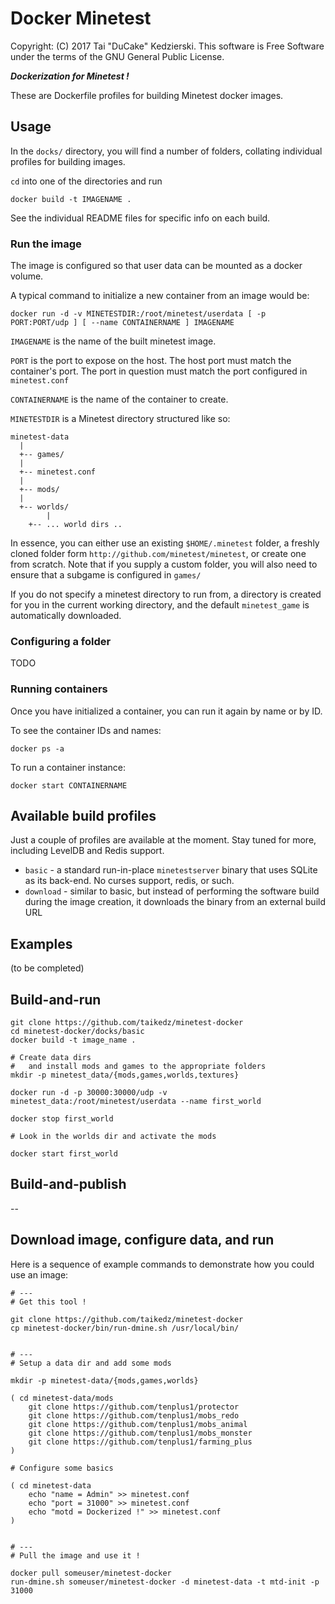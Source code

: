 # Docker Minetest

Copyright: (C) 2017 Tai "DuCake" Kedzierski. This software is Free Software under the terms of the GNU General Public License.

***Dockerization for Minetest !***

These are Dockerfile profiles for building Minetest docker images.

## Usage

In the `docks/` directory, you will find a number of folders, collating individual profiles for building images.

`cd` into one of the directories and run

	docker build -t IMAGENAME .

See the individual README files for specific info on each build.

### Run the image

The image is configured so that user data can be mounted as a docker volume.

A typical command to initialize a new container from an image would be:

	docker run -d -v MINETESTDIR:/root/minetest/userdata [ -p PORT:PORT/udp ] [ --name CONTAINERNAME ] IMAGENAME

`IMAGENAME` is the name of the built minetest image.

`PORT` is the port to expose on the host. The host port must match the container's port. The port in question must match the port configured in `minetest.conf`

`CONTAINERNAME` is the name of the container to create.

`MINETESTDIR` is a Minetest directory structured like so:

	minetest-data
	  |
	  +-- games/
	  |
	  +-- minetest.conf
	  |
	  +-- mods/
	  |
	  +-- worlds/
	        |
		+-- ... world dirs ..

In essence, you can either use an existing `$HOME/.minetest` folder, a freshly cloned folder form `http://github.com/minetest/minetest`, or create one from scratch. Note that if you supply a custom folder, you will also need to ensure that a subgame is configured in `games/`

If you do not specify a minetest directory to run from, a directory is created for you in the current working directory, and the default `minetest_game` is automatically downloaded.

### Configuring a folder

TODO

### Running containers

Once you have initialized a container, you can run it again by name or by ID.

To see the container IDs and names:

	docker ps -a 

To run a container instance:

	docker start CONTAINERNAME

## Available build profiles

Just a couple of profiles are available at the moment. Stay tuned for more, including LevelDB and Redis support.

* `basic` - a standard run-in-place `minetestserver` binary that uses SQLite as its back-end. No curses support, redis, or such.
* `download` - similar to basic, but instead of performing the software build during the image creation, it downloads the binary from an external build URL

## Examples

(to be completed)

## Build-and-run

	git clone https://github.com/taikedz/minetest-docker
	cd minetest-docker/docks/basic
	docker build -t image_name .

	# Create data dirs
	#   and install mods and games to the appropriate folders
	mkdir -p minetest_data/{mods,games,worlds,textures}

	docker run -d -p 30000:30000/udp -v minetest_data:/root/minetest/userdata --name first_world

	docker stop first_world

	# Look in the worlds dir and activate the mods

	docker start first_world

## Build-and-publish

--

## Download image, configure data, and run

Here is a sequence of example commands to demonstrate how you could use an image:

	# ---
	# Get this tool !
	
	git clone https://github.com/taikedz/minetest-docker
	cp minetest-docker/bin/run-dmine.sh /usr/local/bin/


	# ---
	# Setup a data dir and add some mods
	
	mkdir -p minetest-data/{mods,games,worlds}
	
	( cd minetest-data/mods
		git clone https://github.com/tenplus1/protector
		git clone https://github.com/tenplus1/mobs_redo
		git clone https://github.com/tenplus1/mobs_animal
		git clone https://github.com/tenplus1/mobs_monster
		git clone https://github.com/tenplus1/farming_plus
	)

	# Configure some basics
	
	( cd minetest-data
		echo "name = Admin" >> minetest.conf
		echo "port = 31000" >> minetest.conf
		echo "motd = Dockerized !" >> minetest.conf
	)


	# ---
	# Pull the image and use it !
	
	docker pull someuser/minetest-docker
	run-dmine.sh someuser/minetest-docker -d minetest-data -t mtd-init -p 31000


